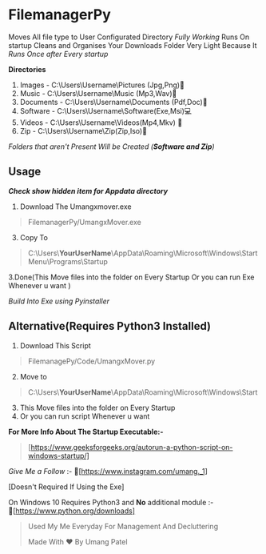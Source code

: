 # FilemanagerPy

Moves All file type to User Configurated Directory *Fully Working* 
Runs On startup Cleans and Organises Your Downloads Folder 
Very Light Because It *Runs Once after  Every startup* 

**Directories**

 1. Images - C:\Users\Username\Pictures (Jpg,Png)📸
 2. Music - C:\Users\Username\Music (Mp3,Wav)🎵
 3. Documents - C:\Users\Username\Documents (Pdf,Doc)📃
 4. Software - C:\Users\Username\Software(Exe,Msi)💻
 5. Videos - C:\Users\Username\Videos(Mp4,Mkv) 📼
 6. Zip - C:\Users\Username\Zip(Zip,Iso)📀

 *Folders that aren't Present Will be Created (**Software and Zip**)*

## Usage 

***Check show hidden item for Appdata directory*** 

 1. Download The Umangxmover.exe

>  FilemanagerPy/UmangxMover.exe

 3. Copy To 

> C:\Users\\****YourUserName****\AppData\Roaming\Microsoft\Windows\Start
> Menu\Programs\Startup

3.Done(This Move files into the folder on Every Startup
 Or you can run Exe Whenever u want )


*Build Into Exe using Pyinstaller*



## Alternative(Requires Python3 Installed)


 1. Download This Script
 > FilemanagePy/Code/UmangxMover.py
 2. Move to
>  C:\Users\\****YourUserName****\AppData\Roaming\Microsoft\Windows\Start
 3. This Move files into the folder on Every Startup
 4. Or you can run script Whenever u want 
 

**For More Info About The Startup Executable:-**  

> [https://www.geeksforgeeks.org/autorun-a-python-script-on-windows-startup/]
 
*Give Me a Follow* :- 📸[https://www.instagram.com/umang._1]

[Doesn't Required If Using the Exe]

On Windows 10 Requires Python3 and **No** additional module :-   
🐍[https://www.python.org/downloads]

> Used My Me Everyday For Management And Decluttering
> 
> Made With ❤️ By Umang Patel 
